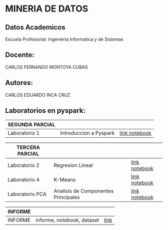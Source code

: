 # MINERIA DE DATOS

## Datos Academicos


Escuela Profesional: Ingenieria Informatica y de Sistemas

## Docente:

CARLOS FERNANDO MONTOYA CUBAS

## Autores:

CARLOS EDUARDO INCA CRUZ


## Laboratorios en pyspark:


|SEGUNDA PARCIAL|||
| ----------------- |----------------- |----------------- |
| Laboratorio 1         | Introduccion a Pyspark |[link notebook](https://github.com/eduardo270/MINERIADEDATOS/blob/main/ACTIVIDADESSEGUNDAPARCIAL/DM1_Laboratorio.ipynb)|


|TERCERA PARCIAL|||
| ----------------- |----------------- |----------------- |
|Laboratorio 2|Regresion Lineal |[link notebook](https://github.com/eduardo270/MINERIADEDATOS/blob/main/ACTIIVIDADES_TERCERA_PARCIAL/Lab02.ipynb)|
|Laboratorio 4|K-Means |[link notebook](https://github.com/eduardo270/MINERIADEDATOS/blob/main/ACTIIVIDADES_TERCERA_PARCIAL/Lab04.ipynb)|
|Laboratorio PCA|Analisis de Componentes Principales| [link notebook](https://github.com/eduardo270/MINERIADEDATOS/blob/main/ACTIIVIDADES_TERCERA_PARCIAL/Lab_PCA.ipynb)|

|INFORME |||
| ----------------- |----------------- |----------------- |
| INFORME        | informe, notebook, dataset |[link](https://github.com/eduardo270/MINERIADEDATOS/tree/main/INFORME)|
